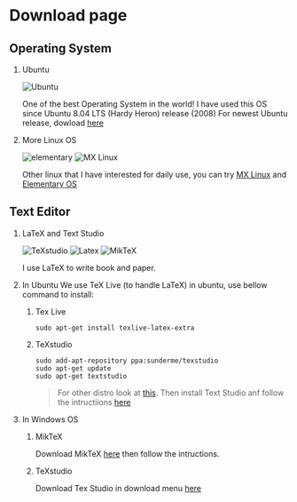 # Download page
## Operating System
1. Ubuntu

   ![Ubuntu](https://assets.ubuntu.com/v1/ad9a02ac-ubuntu-orange.gif)

   One of the best Operating System in the world! I have used this OS since Ubuntu 8.04 LTS (Hardy Heron) release (2008)
   For newest Ubuntu release, dowload [here](https://ubuntu.com/download/desktop)
   
2. More Linux OS

   ![elementary](https://elementary.io/images/icons/places/128/distributor-logo.svg)
   ![MX Linux](https://www.shoplinux.ca/wp-content/uploads/2018/12/mxlinuxnew.png)
   
   Other linux that I have interested for daily use, you can try [MX Linux](https://mxlinux.org) and [Elementary OS](https://elementary.io/)

## Text Editor 
1. LaTeX and Text Studio

   ![TeXstudio](https://www.texstudio.org/images/texstudio128x128.png)
   ![Latex](https://www.latex-project.org/img/latex-project-logo.svg)
   ![MikTeX](https://miktex.org/images/header.png)
   
   I use LaTeX to write book and paper.

2. In Ubuntu
   We use TeX Live (to handle LaTeX) in ubuntu, use bellow command to install:
   1. Tex Live

      `sudo apt-get install texlive-latex-extra`

   2. TeXstudio

      ```
      sudo add-apt-repository ppa:sunderme/texstudio
      sudo apt-get update
      sudo apt-get textstudio
      ```

      > For other distro look at [this](https://www.tug.org/texlive/).
      > Then install Text Studio anf follow the intructiions [here](https://www.texstudio.org/)

3. In Windows OS
   1. MikTeX

      Download MikTeX [here](https://miktex.org/) then follow the intructions.

   2. TeXstudio

      Download Tex Studio in download menu [here](https://www.texstudio.org/)
